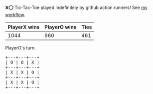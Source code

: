 :x::o: Tic-Tac-Toe played indefinitely by github action runners! See [my workflow](.github/workflows/play.yaml).

|PlayerX wins|PlayerO wins|Ties|
|-|-|-|
|1044|960|461|

PlayerO's turn.

<pre>
+---+---+---+
| O | O | X |
+---+---+---+
| X | X | O |
+---+---+---+
| X | X | O |
+---+---+---+
</pre>